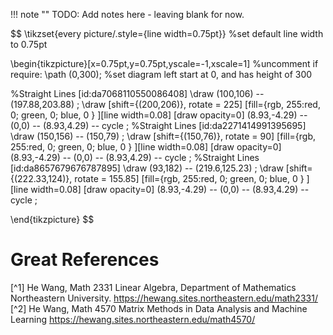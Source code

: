 
!!! note ""
    TODO: Add notes here - leaving blank for now.


$$
\tikzset{every picture/.style={line width=0.75pt}} %set default line width to 0.75pt        

\begin{tikzpicture}[x=0.75pt,y=0.75pt,yscale=-1,xscale=1]
%uncomment if require: \path (0,300); %set diagram left start at 0, and has height of 300

%Straight Lines [id:da7068110550086408] 
\draw    (100,106) -- (197.88,203.88) ;
\draw [shift={(200,206)}, rotate = 225] [fill={rgb, 255:red, 0; green, 0; blue, 0 }  ][line width=0.08]  [draw opacity=0] (8.93,-4.29) -- (0,0) -- (8.93,4.29) -- cycle    ;
%Straight Lines [id:da2271414991395695] 
\draw    (150,156) -- (150,79) ;
\draw [shift={(150,76)}, rotate = 90] [fill={rgb, 255:red, 0; green, 0; blue, 0 }  ][line width=0.08]  [draw opacity=0] (8.93,-4.29) -- (0,0) -- (8.93,4.29) -- cycle    ;
%Straight Lines [id:da8657679676787895] 
\draw    (93,182) -- (219.6,125.23) ;
\draw [shift={(222.33,124)}, rotate = 155.85] [fill={rgb, 255:red, 0; green, 0; blue, 0 }  ][line width=0.08]  [draw opacity=0] (8.93,-4.29) -- (0,0) -- (8.93,4.29) -- cycle    ;

\end{tikzpicture}
$$

# Great References
[^1] He Wang, Math 2331 Linear Algebra, Department of Mathematics Northeastern University. https://hewang.sites.northeastern.edu/math2331/
[^2] He Wang, Math 4570 Matrix Methods in Data Analysis and Machine Learning https://hewang.sites.northeastern.edu/math4570/